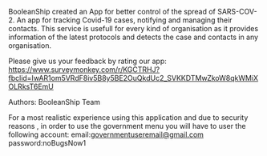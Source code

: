 BooleanShip created an App for better control of the spread of SARS-COV-2.
An app for tracking Covid-19 cases, notifying and managing their contacts.
This service is usefull for every kind of organisation as it provides information of the latest protocols and detects the case and contacts in any organisation.

Please give us your feedback by rating our app: https://www.surveymonkey.com/r/KGCTRHJ?fbclid=IwAR1om5VRdF8iv5B8y5BE2OuQkdUc2_SVKKDTMwZkoW8qkWMiXOLRksT6EmU

Authors: BooleanShip Team

For a most realistic experience using this application and due to security reasons , in order to use the government menu you will have to user the following account: 
email:governmentuseremail@gmail.com
password:noBugsNow1
